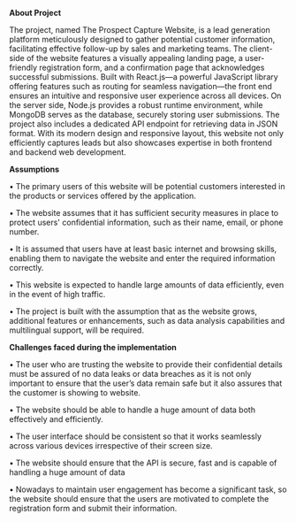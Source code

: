 **About Project**

The project, named The Prospect Capture Website, is a lead generation platform meticulously designed to gather potential customer information, facilitating effective follow-up by sales and marketing teams. The client-side of the website features a visually appealing landing page, a user-friendly registration form, and a confirmation page that acknowledges successful submissions. Built with React.js—a powerful JavaScript library offering features such as routing for seamless navigation—the front end ensures an intuitive and responsive user experience across all devices. On the server side, Node.js provides a robust runtime environment, while MongoDB serves as the database, securely storing user submissions. The project also includes a dedicated API endpoint for retrieving data in JSON format. With its modern design and responsive layout, this website not only efficiently captures leads but also showcases expertise in both frontend and backend web development. 

**Assumptions** 

• The primary users of this website will be potential customers interested in the products or services offered by the application.

•	The website assumes that it has sufficient security measures in place to protect users' confidential information, such as their name, email, or phone number.

•	It is assumed that users have at least basic internet and browsing skills, enabling them to navigate the website and enter the required information correctly.

•	This website is expected to handle large amounts of data efficiently, even in the event of high traffic.

•	The project is built with the assumption that as the website grows, additional features or enhancements, such as data analysis capabilities and multilingual support, will be required.

**Challenges faced during the implementation**

•	The user who are trusting the website to provide their confidential details must be assured of no data leaks or data breaches as it is not only important to ensure that the user’s data remain safe but it also assures that the customer is showing to website.

•	The website should be able to handle a huge amount of data both effectively and efficiently.

•	 The user interface should be consistent so that it works seamlessly across various devices irrespective of their screen size.

•	The website should ensure that the API is secure, fast and is capable of handling a huge amount of data

•	Nowadays to maintain user engagement has become a significant task, so the website should ensure that the users are motivated to complete the registration form and submit 
their information.

